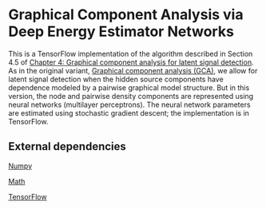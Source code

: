 # Graphical Component Analysis via Deep Energy Estimator Networks
This is a TensorFlow implementation of the algorithm described in Section 4.5 of <a href="https://github.com/nataliedoss/Thesis/blob/master/main.pdf" download>Chapter 4: Graphical component analysis for latent signal detection</a>. As in the original variant, <a href="https://github.com/nataliedoss/Graphical-component-analysis-R" download>Graphical component analysis (GCA)</a>, we allow for latent signal detection when the hidden source components have dependence modeled by a pairwise graphical model structure. But in this version, the node and pairwise density components are represented using neural networks (multilayer perceptrons). The neural network parameters are estimated using stochastic gradient descent; the implementation is in TensorFlow.


## External dependencies

[Numpy](http://numpy.org/)

[Math](https://docs.python.org/3.0/library/math.html)

[TensorFlow](https://www.tensorflow.org/)
